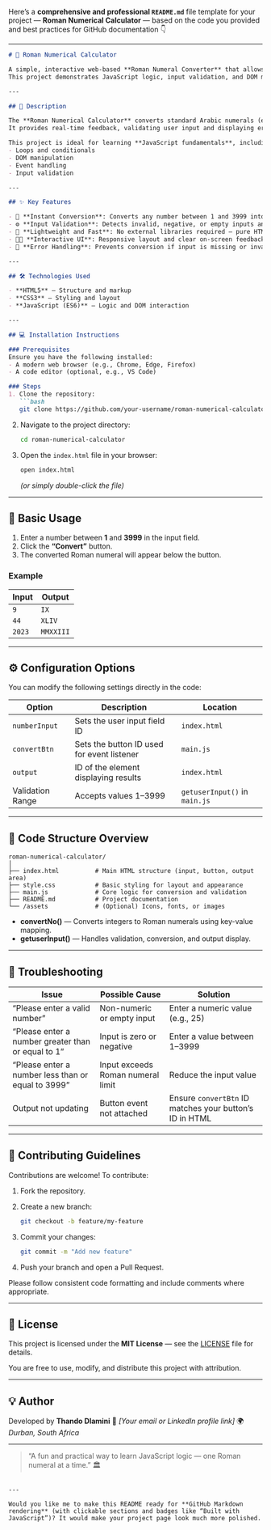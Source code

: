 Here’s a **comprehensive and professional `README.md`** file template for your project — **Roman Numerical Calculator** — based on the code you provided and best practices for GitHub documentation 👇

---

````markdown
# 🧮 Roman Numerical Calculator

A simple, interactive web-based **Roman Numeral Converter** that allows users to input a number (between 1 and 3999) and instantly view its equivalent in Roman numerals.  
This project demonstrates JavaScript logic, input validation, and DOM manipulation in a clean, user-friendly interface.

---

## 📖 Description

The **Roman Numerical Calculator** converts standard Arabic numerals (e.g., 10, 56, 2023) into their Roman numeral representations (e.g., X, LVI, MMXXIII).  
It provides real-time feedback, validating user input and displaying error messages for invalid or out-of-range values.  

This project is ideal for learning **JavaScript fundamentals**, including:
- Loops and conditionals  
- DOM manipulation  
- Event handling  
- Input validation

---

## ✨ Key Features

- 🔢 **Instant Conversion**: Converts any number between 1 and 3999 into Roman numerals.  
- ⚙️ **Input Validation**: Detects invalid, negative, or empty inputs and displays user-friendly messages.  
- 🧰 **Lightweight and Fast**: No external libraries required — pure HTML, CSS, and JavaScript.  
- 🧑‍💻 **Interactive UI**: Responsive layout and clear on-screen feedback.  
- 🧪 **Error Handling**: Prevents conversion if input is missing or invalid.  

---

## 🛠️ Technologies Used

- **HTML5** — Structure and markup  
- **CSS3** — Styling and layout  
- **JavaScript (ES6)** — Logic and DOM interaction  

---

## 💻 Installation Instructions

### Prerequisites
Ensure you have the following installed:
- A modern web browser (e.g., Chrome, Edge, Firefox)
- A code editor (optional, e.g., VS Code)

### Steps
1. Clone the repository:
   ```bash
   git clone https://github.com/your-username/roman-numerical-calculator.git
````

2. Navigate to the project directory:

   ```bash
   cd roman-numerical-calculator
   ```
3. Open the `index.html` file in your browser:

   ```bash
   open index.html
   ```

   *(or simply double-click the file)*

---

## 🚀 Basic Usage

1. Enter a number between **1** and **3999** in the input field.
2. Click the **“Convert”** button.
3. The converted Roman numeral will appear below the button.

### Example

| Input  | Output    |
| ------ | --------- |
| `9`    | `IX`      |
| `44`   | `XLIV`    |
| `2023` | `MMXXIII` |

---

## ⚙️ Configuration Options

You can modify the following settings directly in the code:

| Option           | Description                                | Location                      |
| ---------------- | ------------------------------------------ | ----------------------------- |
| `numberInput`    | Sets the user input field ID               | `index.html`                  |
| `convertBtn`     | Sets the button ID used for event listener | `main.js`                     |
| `output`         | ID of the element displaying results       | `index.html`                  |
| Validation Range | Accepts values 1–3999                      | `getuserInput()` in `main.js` |

---

## 🧩 Code Structure Overview

```
roman-numerical-calculator/
│
├── index.html          # Main HTML structure (input, button, output area)
├── style.css           # Basic styling for layout and appearance
├── main.js             # Core logic for conversion and validation
├── README.md           # Project documentation
└── /assets             # (Optional) Icons, fonts, or images
```

* **convertNo()** — Converts integers to Roman numerals using key-value mapping.
* **getuserInput()** — Handles validation, conversion, and output display.

---

## 🧰 Troubleshooting

| Issue                                              | Possible Cause                    | Solution                                                |
| -------------------------------------------------- | --------------------------------- | ------------------------------------------------------- |
| “Please enter a valid number”                      | Non-numeric or empty input        | Enter a numeric value (e.g., 25)                        |
| “Please enter a number greater than or equal to 1” | Input is zero or negative         | Enter a value between 1–3999                            |
| “Please enter a number less than or equal to 3999” | Input exceeds Roman numeral limit | Reduce the input value                                  |
| Output not updating                                | Button event not attached         | Ensure `convertBtn` ID matches your button’s ID in HTML |

---

## 🤝 Contributing Guidelines

Contributions are welcome!
To contribute:

1. Fork the repository.
2. Create a new branch:

   ```bash
   git checkout -b feature/my-feature
   ```
3. Commit your changes:

   ```bash
   git commit -m "Add new feature"
   ```
4. Push your branch and open a Pull Request.

Please follow consistent code formatting and include comments where appropriate.

---

## 📜 License

This project is licensed under the **MIT License** — see the [LICENSE](LICENSE) file for details.

You are free to use, modify, and distribute this project with attribution.

---

## 💡 Author

Developed by **Thando Dlamini**
📧 *[Your email or LinkedIn profile link]*
🌍 *Durban, South Africa*

---

> “A fun and practical way to learn JavaScript logic — one Roman numeral at a time.” 🏛️

```

---

Would you like me to make this README ready for **GitHub Markdown rendering** (with clickable sections and badges like “Built with JavaScript”)? It would make your project page look much more polished.
```
